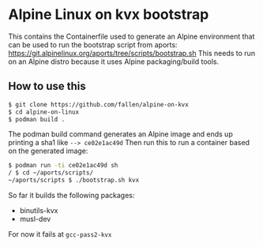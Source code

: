 # Alpine Linux on kvx bootstrap

This contains the Containerfile used to generate an Alpine environment that can be used to run the bootstrap script from aports: https://git.alpinelinux.org/aports/tree/scripts/bootstrap.sh
This needs to run on an Alpine distro because it uses Alpine packaging/build tools.

## How to use this

```bash
$ git clone https://github.com/fallen/alpine-on-kvx
$ cd alpine-on-linux
$ podman build .
```

The podman build command generates an Alpine image and ends up printing a sha1 like `--> ce02e1ac49d`
Then run this to run a container based on the generated image:

```bash
$ podman run -ti ce02e1ac49d sh
/ $ cd ~/aports/scripts/
~/aports/scripts $ ./bootstrap.sh kvx
```

So far it builds the following packages:
* binutils-kvx
* musl-dev

For now it fails at `gcc-pass2-kvx`
